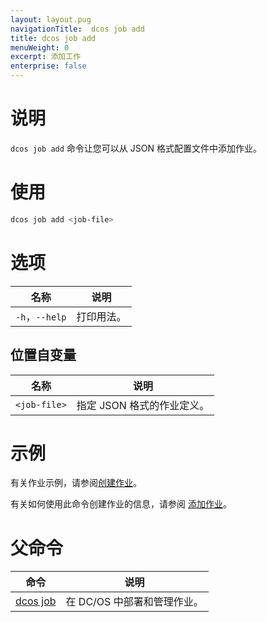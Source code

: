 ```yaml
---
layout: layout.pug
navigationTitle:  dcos job add
title: dcos job add
menuWeight: 0
excerpt: 添加工作
enterprise: false
---
```


# 说明

`dcos job add` 命令让您可以从 JSON 格式配置文件中添加作业。

# 使用

```bash
dcos job add <job-file>
```
# 选项

| 名称 | 说明 |
|---------|-------------|
|`-h`，`--help` | 打印用法。 |

## 位置自变量

| 名称 | 说明 |
|---------|-------------|
| `<job-file>` | 指定 JSON 格式的作业定义。|



# 示例

有关作业示例，请参阅[创建作业](/cn/1.12/deploying-jobs/examples/#create-job)。

有关如何使用此命令创建作业的信息，请参阅 [添加作业](/cn/1.12/deploying-jobs/quickstart/#add-a-job-2)。

# 父命令

| 命令 | 说明 |
|---------|-------------|
|  [dcos job](/cn/1.12/cli/command-reference/dcos-job/)  | 在 DC/OS 中部署和管理作业。|